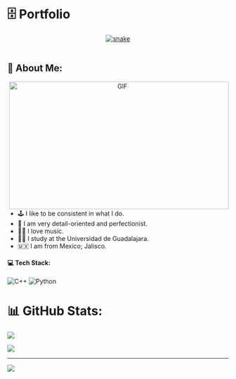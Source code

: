 # 🗄️ Portfolio

<div align="center">
  <a href="https://1999azzar.github.io/1999AZZAR/">
  <img  src="https://wallpaperaccess.com/full/5927911.gif"
       alt="snake" /></a>
</div>
<br>


## 💫 About Me:
<a target="_blank" align="center">
  <img align="right" top="500" height="290" width="500" alt="GIF" src="https://livewallpaperpc.com/file/Matrix-Hacker.gif">
</a>

- 🕹️ I like to be consistent in what I do.<br>
- 📜 I am very detail-oriented and perfectionist.<br>
- 🎵🎼 I love music.<br>
- 👨‍💻 I study at the Universidad de Guadalajara.<br>
- 🇲🇽 I am from Mexico; Jalisco.<br>




#### 💻 Tech Stack:
![C++](https://img.shields.io/badge/c++-%2300599C.svg?style=for-the-badge&logo=c%2B%2B&logoColor=white) ![Python](https://img.shields.io/badge/python-3670A0?style=for-the-badge&logo=python&logoColor=ffdd54)
# 📊 GitHub Stats:
![](https://github-readme-stats.vercel.app/api?username=AngelSH10004&theme=omni&hide_border=true&include_all_commits=false&count_private=false)<br/>

![](https://github-readme-stats.vercel.app/api/top-langs/?username=AngelSH10004&theme=omni&hide_border=true&include_all_commits=false&count_private=false&layout=compact)

---
[![](https://visitcount.itsvg.in/api?id=AngelSH10004&label=Profile%20Views&color=0&icon=5&pretty=true)](https://visitcount.itsvg.in)

<!-- Proudly created with GPRM ( https://gprm.itsvg.in ) -->
